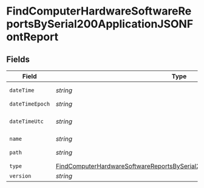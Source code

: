 # FindComputerHardwareSoftwareReportsBySerial200ApplicationJSONFontReport


## Fields

| Field                                                                                                                                                                                 | Type                                                                                                                                                                                  | Required                                                                                                                                                                              | Description                                                                                                                                                                           | Example                                                                                                                                                                               |
| ------------------------------------------------------------------------------------------------------------------------------------------------------------------------------------- | ------------------------------------------------------------------------------------------------------------------------------------------------------------------------------------- | ------------------------------------------------------------------------------------------------------------------------------------------------------------------------------------- | ------------------------------------------------------------------------------------------------------------------------------------------------------------------------------------- | ------------------------------------------------------------------------------------------------------------------------------------------------------------------------------------- |
| `dateTime`                                                                                                                                                                            | *string*                                                                                                                                                                              | :heavy_minus_sign:                                                                                                                                                                    | N/A                                                                                                                                                                                   | 2017-07-07 18:37:04                                                                                                                                                                   |
| `dateTimeEpoch`                                                                                                                                                                       | *string*                                                                                                                                                                              | :heavy_minus_sign:                                                                                                                                                                    | N/A                                                                                                                                                                                   | 1499470624555                                                                                                                                                                         |
| `dateTimeUtc`                                                                                                                                                                         | *string*                                                                                                                                                                              | :heavy_minus_sign:                                                                                                                                                                    | N/A                                                                                                                                                                                   | 2017-07-07T18:37:04.555-0500                                                                                                                                                          |
| `name`                                                                                                                                                                                | *string*                                                                                                                                                                              | :heavy_minus_sign:                                                                                                                                                                    | N/A                                                                                                                                                                                   | Al Nile.ttc                                                                                                                                                                           |
| `path`                                                                                                                                                                                | *string*                                                                                                                                                                              | :heavy_minus_sign:                                                                                                                                                                    | N/A                                                                                                                                                                                   | /Library/Fonts/Al Nile.ttc                                                                                                                                                            |
| `type`                                                                                                                                                                                | [FindComputerHardwareSoftwareReportsBySerial200ApplicationJSONFontReportType](../../models/operations/findcomputerhardwaresoftwarereportsbyserial200applicationjsonfontreporttype.md) | :heavy_minus_sign:                                                                                                                                                                    | N/A                                                                                                                                                                                   |                                                                                                                                                                                       |
| `version`                                                                                                                                                                             | *string*                                                                                                                                                                              | :heavy_minus_sign:                                                                                                                                                                    | N/A                                                                                                                                                                                   | n/a                                                                                                                                                                                   |